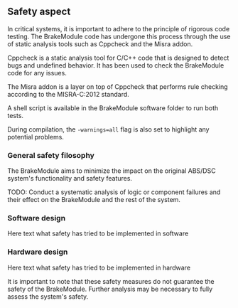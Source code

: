 ## Safety aspect

In critical systems, it is important to adhere to the principle of rigorous code testing. The BrakeModule code has undergone this process through the use of static analysis tools such as Cppcheck and the Misra addon.

Cppcheck is a static analysis tool for C/C++ code that is designed to detect bugs and undefined behavior. It has been used to check the BrakeModule code for any issues.

The Misra addon is a layer on top of Cppcheck that performs rule checking according to the MISRA-C:2012 standard. 
<!---The BrakeModule code has passed the Cppcheck test and is currently being checked for MISRA compliance.---> 
A shell script is available in the BrakeModule software folder to run both tests.

During compilation, the ```-warnings=all``` flag is also set to highlight any potential problems.

### General safety filosophy
The BrakeModule aims to minimize the impact on the original ABS/DSC system's functionality and safety features.

TODO: Conduct a systematic analysis of logic or component failures and their effect on the BrakeModule and the rest of the system.

### Software design
Here text what safety has tried to be implemented in software


### Hardware design
Here text what safety has tried to be implemented in hardware

It is important to note that these safety measures do not guarantee the safety of the BrakeModule. Further analysis may be necessary to fully assess the system's safety.
